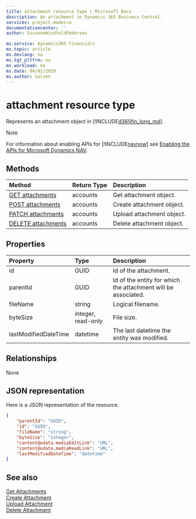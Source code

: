 ```yaml
---
title: attachment resource type | Microsoft Docs
description: An attachment in Dynamics 365 Business Central.
services: project-madeira
documentationcenter: ''
author: SusanneWindfeldPedersen

ms.service: dynamics365-financials
ms.topic: article
ms.devlang: na
ms.tgt_pltfrm: na
ms.workload: na
ms.date: 04/01/2019
ms.author: solsen
---
```


# attachment resource type
Represents an attachment object in [!INCLUDE[d365fin_long_md](../../includes/d365fin_long_md.md)].

> [!NOTE]  
> For information about enabling APIs for [!INCLUDE[navnow](../../includes/navnow_md.md)] see [Enabling the APIs for Microsoft Dynamics NAV](../enabling-apis-for-dynamics-nav.md).

## Methods

| Method       | Return Type  |Description|
|:---------------|:--------|:----------|
|[GET attachments](../api/dynamics_attachment_get.md)|accounts|Get attachment object.|
|[POST attachments](../api/dynamics_attachment_create.md)|accounts|Create attachment object.|
|[PATCH attachments](../api/dynamics_attachment_patch.md)|accounts|Upload attachment object.|
|[DELETE attachments](../api/dynamics_attachment_delete.md)|accounts|Delete attachment object.|

## Properties

| Property     | Type   |Description|
|:---------------|:--------|:----------|
|id|GUID|Id of the attachment.|
|parentId|GUID|Id of the entity for which the attachment will be associated.|
|fileName|string|Logical filename.|
|byteSize|integer, read-only|File size.|
|lastModifiedDateTime|datetime|The last datetime the entity was modified.|


## Relationships
None

## JSON representation

Here is a JSON representation of the resource.

```json
{
    "parentId": "GUID",
    "id": "GUID",
    "fileName": "string",
    "byteSize": "integer",
    "content@odata.mediaEditLink": "URL",
    "content@odata.mediaReadLink": "URL",
    "lastModifiedDateTime": "datetime"
}
```
## See also

[Get Attachments](../api/dynamics_attachment_get.md)  
[Create Attachment](../api/dynamics_attachment_create.md)  
[Upload Attachment](../api/dynamics_attachment_patch.md)  
[Delete Attachment](../api/dynamics_attachment_delete.md)  

